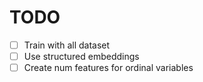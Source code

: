 # TODO

- [ ] Train with all dataset
- [ ] Use structured embeddings
- [ ] Create num features for ordinal variables
